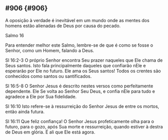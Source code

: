 ## #906 {#906}

A oposição à verdade é inevitável em um mundo onde as mentes dos homens estão alienadas de Deus por causa do pecado.

Salmo 16

Para entender melhor este Salmo, lembre-se de que é como se fosse o Senhor, como um Homem, falando a Deus.

Sl 16:2-3 O próprio Senhor encontra Seu prazer naqueles que Ele chama de Seus santos. Isto fala principalmente daqueles que confiarão nEle e esperarão por Ele no futuro. Ele ama os Seus santos! Todos os crentes são conhecidos como santos ou santificados.

Sl 16:5-8 O Senhor Jesus é descrito nestes versos como perfeitamente dependente. Ele Se volta ao Senhor Seu Deus, e confia nEle para tudo e agradece a Ele por Sua fidelidade.

Sl 16:10 Isto refere-se à ressurreição do Senhor Jesus de entre os mortos, então ainda futura.

Sl 16:11 Que feliz confiança! O Senhor Jesus profeticamente olha para o futuro, para o gozo, após Sua morte e ressurreição, quando estiver à destra de Deus em glória. É ali que Ele está agora.